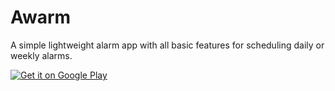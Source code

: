 # Awarm
A simple lightweight alarm app with all basic features for scheduling daily or weekly alarms.

<a href='https://play.google.com/store/apps/details?id=com.narify.awarm&pcampaignid=pcampaignidMKT-Other-global-all-co-prtnr-py-PartBadge-Mar2515-1'><img alt='Get it on Google Play' src='https://play.google.com/intl/en_us/badges/static/images/badges/en_badge_web_generic.png'/></a>
